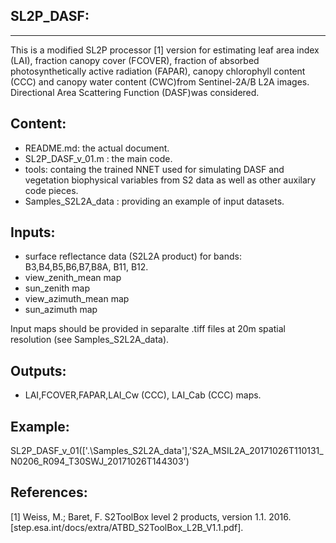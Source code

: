 SL2P_DASF:
----------
----------

This is a modified SL2P processor [1] version for estimating leaf area index (LAI), fraction canopy cover (FCOVER), fraction of absorbed photosynthetically active radiation (FAPAR), canopy chlorophyll content (CCC) and canopy water content (CWC)from Sentinel-2A/B L2A images. Directional Area Scattering Function (DASF)was considered.

Content:
--------
- README.md: the actual document.
- SL2P_DASF_v_01.m : the main code.
- tools: containg the trained NNET used for simulating DASF and vegetation biophysical variables from S2 data as well as other auxilary code pieces.
- Samples_S2L2A_data : providing an example of input datasets.

Inputs:
-------
- surface reflectance data (S2L2A product) for bands: B3,B4,B5,B6,B7,B8A, B11, B12.
- view_zenith_mean map
- sun_zenith map
- view_azimuth_mean map
- sun_azimuth map 

Input maps should be provided in separalte .tiff files at 20m spatial resolution (see Samples_S2L2A_data).

Outputs:
--------
- LAI,FCOVER,FAPAR,LAI_Cw (CCC), LAI_Cab (CCC) maps.  

Example:
--------
SL2P_DASF_v_01(['.\Samples_S2L2A_data\'],'S2A_MSIL2A_20171026T110131_N0206_R094_T30SWJ_20171026T144303')


References:
-----------
[1] Weiss, M.; Baret, F. S2ToolBox level 2 products, version 1.1. 2016. [step.esa.int/docs/extra/ATBD_S2ToolBox_L2B_V1.1.pdf].
 

 

